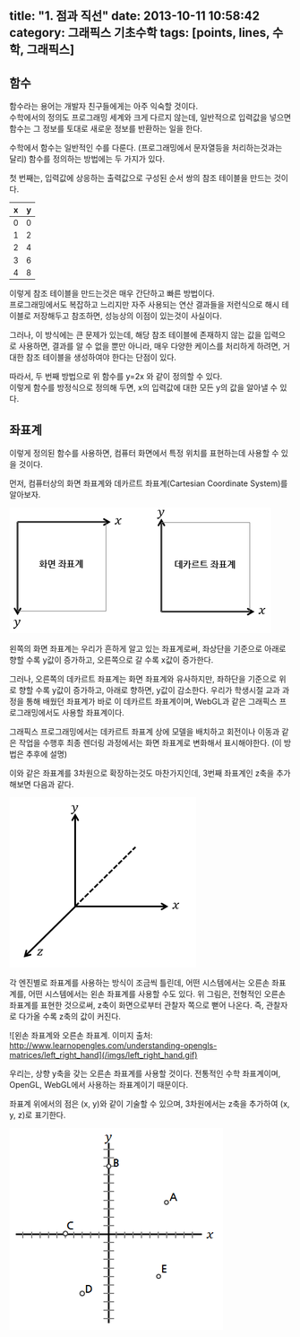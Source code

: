 title: "1. 점과 직선"
date: 2013-10-11 10:58:42
category: 그래픽스 기초수학
tags: [points, lines, 수학, 그래픽스]
---

## 함수
함수라는 용어는 개발자 친구들에게는 아주 익숙할 것이다.  
수학에서의 정의도 프로그래밍 세계와 크게 다르지 않는데, 일반적으로 입력값을 넣으면 함수는 그 정보를 토대로 새로운 정보를 반환하는 일을 한다.  
  
수학에서 함수는 일반적인 수를 다룬다. (프로그래밍에서 문자열등을 처리하는것과는 달리) 함수를 정의하는 방법에는 두 가지가 있다.

첫 번째는, 입력값에 상응하는 출력값으로 구성된 순서 쌍의 참조 테이블을 만드는 것이다.

| x | y |
|---|---|
| 0 | 0 |
| 1 | 2 |
| 2 | 4 |
| 3 | 6 |
| 4 | 8 |

이렇게 참조 테이블을 만드는것은 매우 간단하고 빠른 방법이다.  
프로그래밍에서도 복잡하고 느리지만 자주 사용되는 연산 결과들을 저런식으로 해시 테이블로 저장해두고 참조하면, 성능상의 이점이 있는것이 사실이다.

그러나, 이 방식에는 큰 문제가 있는데, 해당 참조 테이블에 존재하지 않는 값을 입력으로 사용하면, 결과를 알 수 없을 뿐만 아니라, 매우 다양한 케이스를 처리하게 하려면, 거대한 참조 테이블을 생성하여야 한다는 단점이 있다.

따라서, 두 번째 방법으로 위 함수를 y=2x 와 같이 정의할 수 있다.  
이렇게 함수를 방정식으로 정의해 두면, x의 입력값에 대한 모든 y의 값을 알아낼 수 있다.

## 좌표계
이렇게 정의된 함수를 사용하면, 컴퓨터 화면에서 특정 위치를 표현하는데 사용할 수 있을 것이다.  

먼저, 컴퓨터상의 화면 좌표계와 데카르트 좌표계(Cartesian Coordinate System)를 알아보자.

![화면 좌표계와 데카르트 좌표계](/imgs/coord_system_2d.png)

왼쪽의 화면 좌표계는 우리가 흔하게 알고 있는 좌표계로써, 좌상단을 기준으로 아래로 향할 수록 y값이 증가하고, 오른쪽으로 갈 수록 x값이 증가한다.  

그러나, 오른쪽의 데카르트 좌표계는 화면 좌표계와 유사하지만, 좌하단을 기준으로 위로 향할 수록 y값이 증가하고, 아래로 향하면, y값이 감소한다. 우리가 학생시절 교과 과정을 통해 배웠던 좌표계가 바로 이 데카르트 좌표계이며, WebGL과 같은 그래픽스 프로그래밍에서도 사용할 좌표계이다.

그래픽스 프로그래밍에서는 데카르트 좌표계 상에 모델을 배치하고 회전이나 이동과 같은 작업을 수행후 최종 렌더링 과정에서는 화면 좌표계로 변화해서 표시해야한다. (이 방법은 추후에 설명)

이와 같은 좌표계를 3차원으로 확장하는것도 마찬가지인데, 3번째 좌표계인 z축을 추가해보면 다음과 같다.

![3차원 오른손 좌표계](/imgs/coord_system_3d.png)

각 엔진별로 좌표계를 사용하는 방식이 조금씩 틀린데, 어떤 시스템에서는 오른손 좌표계를, 어떤 시스템에서는 왼손 좌표계를 사용할 수도 있다.
위 그림은, 전형적인 오른손 좌표계를 표현한 것으로써, z축이 화면으로부터 관찰자 쪽으로 뻗어 나온다. 즉, 관찰자로 다가올 수록 z축의 값이 커진다.

![왼손 좌표계와 오른손 좌표계. 이미지 출처: http://www.learnopengles.com/understanding-opengls-matrices/left_right_hand](/imgs/left_right_hand.gif)

우리는, 상향 y축을 갖는 오른손 좌표계를 사용할 것이다. 전통적인 수학 좌표계이며, OpenGL, WebGL에서 사용하는 좌표계이기 때문이다.

좌표계 위에서의 점은 (x, y)와 같이 기술할 수 있으며, 3차원에서는 z축을 추가하여 (x, y, z)로 표기한다.

![점 A(7, 4), B(0, 8), C(-5, 0), D(-3, -7), E(6, -5) 에 대한 좌표 표기](/imgs/2d_coords.png)










